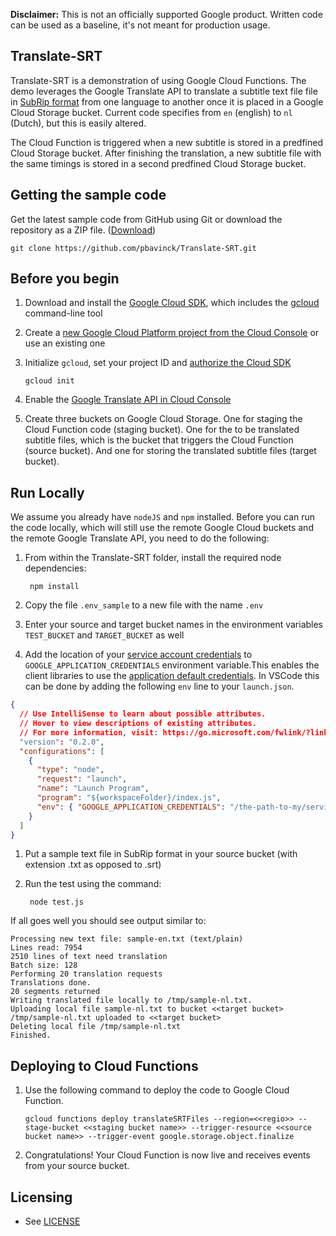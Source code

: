 **Disclaimer:**
This is not an officially supported Google product. Written code can be used as a baseline, it's not meant for production usage.

## Translate-SRT

Translate-SRT is a demonstration of using Google Cloud Functions. The demo leverages the Google Translate API to translate a subtitle text file file in [SubRip format](https://en.wikipedia.org/wiki/SubRip) from one language to another once it is placed in a Google Cloud Storage bucket. Current code specifies from `en` (english) to `nl` (Dutch), but this is easily altered.

The Cloud Function is triggered when a new subtitle is stored in a predfined Cloud Storage bucket. After finishing the translation, a new subtitle file with the same timings is stored in a second predfined Cloud Storage bucket.

## Getting the sample code

Get the latest sample code from GitHub using Git or download the repository as a ZIP file.
([Download](https://github.com/pbavinck/Translate-SRT/archive/master.zip))

    git clone https://github.com/pbavinck/Translate-SRT.git


## Before you begin

1.  Download and install the [Google Cloud
    SDK](https://cloud.google.com/sdk/docs/), which includes the
    [gcloud](https://cloud.google.com/sdk/gcloud/) command-line tool

1.  Create a [new Google Cloud Platform project from the Cloud Console](https://console.cloud.google.com/project) or use an existing one

1.  Initialize `gcloud`, set your project ID and [authorize the Cloud SDK](https://cloud.google.com/sdk/docs/authorizing)

        gcloud init
       
1.  Enable the [Google Translate API in Cloud Console](https://console.cloud.google.com/apis/library)

1. Create three buckets on Google Cloud Storage. One for staging the Cloud Function code (staging bucket). One for the to be translated subtitle files, which is the bucket that triggers the Cloud Function (source bucket). And one for storing the translated subtitle files (target bucket).


## Run Locally

We assume you already have `nodeJS` and `npm` installed. Before you can run the code locally, which will still use the remote Google Cloud buckets and the remote Google Translate API, you need to do the following:

1. From within the Translate-SRT folder, install the required node dependencies:

        npm install

1. Copy the file `.env_sample` to a new file with the name `.env`

1. Enter your source and target bucket names in the environment variables `TEST_BUCKET` and `TARGET_BUCKET` as well

1. Add the location of your [service account credentials](https://cloud.google.com/docs/authentication/getting-started#creating_a_service_account) to `GOOGLE_APPLICATION_CREDENTIALS` environment variable.This enables the client libraries to use the [application default credentials](https://cloud.google.com/docs/authentication/production). In VSCode this can be done by adding the following `env` line to your `launch.json`.

```json
{
  // Use IntelliSense to learn about possible attributes.
  // Hover to view descriptions of existing attributes.
  // For more information, visit: https://go.microsoft.com/fwlink/?linkid=830387
  "version": "0.2.0",
  "configurations": [
    {
      "type": "node",
      "request": "launch",
      "name": "Launch Program",
      "program": "${workspaceFolder}/index.js",
      "env": { "GOOGLE_APPLICATION_CREDENTIALS": "/the-path-to-my/service-account-credentials.json" }
    }
  ]
}
```
1. Put a sample text file in SubRip format in your source bucket (with extension .txt as opposed to .srt)

1. Run the test using the command:

        node test.js

If all goes well you should see output similar to:
```
Processing new text file: sample-en.txt (text/plain)
Lines read: 7954
2510 lines of text need translation
Batch size: 128
Performing 20 translation requests
Translations done.
20 segments returned
Writing translated file locally to /tmp/sample-nl.txt.
Uploading local file sample-nl.txt to bucket <<target bucket>
/tmp/sample-nl.txt uploaded to <<target bucket>
Deleting local file /tmp/sample-nl.txt
Finished.
```

## Deploying to Cloud Functions

1.  Use the following command to deploy the code to Google Cloud Function.

        gcloud functions deploy translateSRTFiles --region=<<regio>> --stage-bucket <<staging bucket name>> --trigger-resource <<source bucket name>> --trigger-event google.storage.object.finalize

1.  Congratulations!  Your Cloud Function is now live and receives events from your source bucket.

## Licensing

* See [LICENSE](LICENSE)

